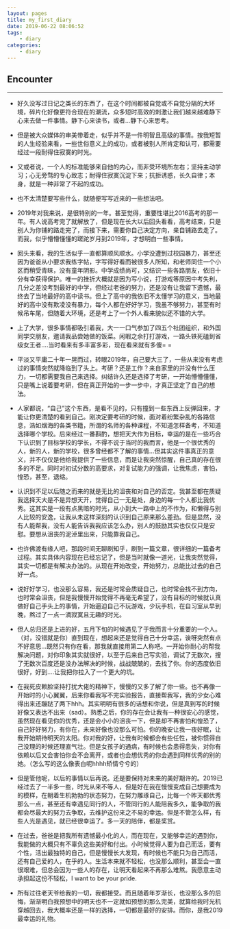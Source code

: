 ```yaml
---
layout: pages
title: my_first_diary
date: 2019-06-22 08:06:52
tags: 
    - diary 
categories: 
    - diary
---
```


## Encounter



---

- 好久没写过日记之类长的东西了，在这个时间都被自觉或不自觉分隔的大环境，碎片化好像更符合现在的潮流，众多短时高效的刺激让我们越来越难静下心来去做一件事情。静下心来读书，或者...静下心来思考。

- 但是被大众媒体的审美带着走，似乎并不是一件明智且高级的事情。按我短暂的人生经验来看，一些世俗意义上的成功，或者被别人所肯定和认可，都需要经过一段耐得住寂寞的时光。

- 又或者说，一个人的标准能够来自他的内心，而非受环境所左右；坚持主动学习；心无旁骛的专心致志；耐得住寂寞沉淀下来；抗拒诱惑，长久自律；本身，就是一种非常了不起的成功。

- 也不太清楚要写些什么，就随便写写近来的一些想法吧。

- 2019年对我来说，是很特别的一年。甚至觉得，重要性堪比2016高考的那一年。有人说高考完了就解放了，但是现在长大以后回头看看，高考结束，只是别人为你铺的路走完了，而接下来，需要你自己决定方向，亲自铺路去走了。而我，似乎懵懵懂懂的蹉跎岁月到2019年，才想明白一些事情。

- 回头来看，我的生活似乎一直都算顺风顺水。小学没遭到过校园暴力，甚至还因为爸爸从小要求我练字帖，字写得好看而被很多人所知，和老师同住一个小区而稍受青睐，没有童年阴影。中学成绩尚可，又结识一些各路朋友，依旧十分有幸获得保护。唯一的挫折大概就是因为写小说，打游戏等原因中考失利，几分之差没考到最好的中学，但经过老爸的努力，还是没有让我留下遗憾，最终去了当地最好的高中读书。但上了高中的我依旧不太懂学习的意义，当地最好的高中没有欺凌没有暴力，每个人都在好好学习，我虽不够努力，甚至有时候吊车尾，但随着大环境，还是考上了一个外人看来貌似还不错的大学。

- 上了大学，很多事情都吸引着我，大一一口气参加了四五个社团组织，和外国同学交朋友，邀请我品尝她做的饭菜。闲暇之余打打游戏，一路头铁死磕到省级女王者....当时看来有多丰富多彩，现在看来就有多傻= = 

- 平淡又平庸二十年一晃而过，转眼2019年，自己要大三了，一些从来没有考虑过的事情突然就降临到了头上。考研？还是工作？来自家里的并没有什么压力，一切都需要我自己来选择。纠结许久还是选择了考研，一开始懵懵懂懂，只是嘴上说着要考研，但在真正开始的一步一步中，才真正坚定了自己的想法。

- 人家都说，“自己”这个东西，是看不见的，只有撞到一些东西上反弹回来，才能让你更清楚的看到自己。刚决定要考研的时候，面对着纷繁杂乱的各路信息，浩如烟海的各类书籍，所谓的名师的各种课程，不知道怎样备考，不知道选择哪个学校。后来经过一番斟酌，想把天大作为目标，幸运的是在一些巧合下认识到了目标学校的学长，不得不说于当时的我而言，他是一个很优秀的人，新的人，新的学校，很多曾经都不了解的事情...但其实这件事真正的意义，并不仅仅是他给我提供了一些信息，而是让我突然惊醒，自己真的存在很多的不足。同时对初试分数的高要求，对复试能力的强调，让我焦虑，害怕，惶恐，甚至，退缩。

- 认识到不足以后随之而来的就是无比的沮丧和对自己的否定。我甚至都在质疑我选择天大是不是异想天开，觉得自己一无是处，身边的每一个人都比我优秀。这其实是一段有点黑暗的时光，从小到大一路中上的不作为，和懒得与别人比较的安逸，让我从未这样深刻的认识到自己原来那么差劲。但是显然，没有人能帮我，没有人能告诉我我应该怎么办，别人的鼓励其实也仅仅只是安慰。要想从沮丧的泥淖里出来，只能靠我自己。

- 也许佛渡有缘人吧，那段时间无聊刷知乎，刷到一篇文章，很详细的一篇备考过程。其实具体内容现在已经忘记了，但是当时就像一道光，让我突然觉得，其实一切都是有解决办法的。从现在开始改变，开始努力，总能比过去的自己好一点。

- 说好好学习，也没那么容易，我还是时常会质疑自己，也时常会找不到方向，也时常会沮丧，但是我慢慢开始觉得不再毫无希望了，没有目标的时候就认真做好自己手头上的事情，开始逼迫自己不玩游戏，少玩手机，在自习室从早到晚，熬过了一点一滴寂寞且无趣的时光。

- 但人总归还是上进的好，五月下旬的时候遇见了于我而言十分重要的一个人。（对，没错就是你）直到现在，想起来还是觉得自己十分幸运，诶呀突然有点不好意思...既然只有你在看，那我就直接用第二人称吧。一开始你耐心的帮我解决问题，对你印象其实就很好，以至于后来自己写实验，调试了无数次，搜了无数次百度还是没办法解决的时候，战战兢兢的，去找了你。你的态度依旧很好，好到....让我把你拉入了一个更大的坑。

- 在我死皮赖脸坚持打扰大佬的精神下，慢慢的又多了解了你一些。也不再像一开始时的小心翼翼，后来你看我写不完实验报告，直接帮我写，我的少女心难得出来还蹦跶了两下hhh。其实明明有很多的话想和你说，但是真到写的时候好像又表达不出来（sad）。熟悉之后，你的存在会让我有一种很安心的感觉，虽然现在看见你的优秀，还是会小小的沮丧一下，但是却不再害怕和惶恐了，自己好好努力，有你在，未来好像也没那么可怕。你的晚安让我一夜好眠，让我开始期待明天的太阳。你对我的好，让我有时候都会有些任性，被你惯得自己没理的时候还理直气壮。但是女孩子的通病，有时候也会患得患失，对你有依赖以后又会害怕你会不会离开，或者也会想优秀的你会遇到同样优秀的别的她。（怎么写的这么像表白呢hhhh矫情兮兮的）

- 但是管他呢，以后的事情以后再说。还是要保持对未来的美好期许的。2019已经过去了一半多一些，时光从来不等人，但是好在我在慢慢变成自己想要成为的模样，在朝着生机勃勃的状态努力，在努力雕琢自己，比每一个昨天都优秀那么一点，甚至还有幸遇见同行的人，不管同行的人能陪我多久，能争取的我都会尽最大的努力去争取，去维护这份来之不易的幸运。但是不管怎么样，有些人光是遇见，就已经很幸运了。多一天的陪伴，都是奖赏。

- 在过去，爸爸是把我所有遗憾最小化的人，而在现在，又能够幸运的遇到你，我能做的大概只有不辜负这些美好和付出。小时候觉得人要为自己而活，要有个性，活出最独特的自己，但是慢慢长大发现，有时候也不能只为自己而活，还有自己爱的人，在乎的人。生活本来就不轻松，也没那么顺利，甚至会一直很艰难，但总会因为一些人的存在，让明天看起来不再那么难熬。我愿意主动承担起这份不轻松，I want to be your pride.

- 所有过往老天爷给我的一切，我都接受。而且随着年岁渐长，也没那么多的后悔，渐渐明白我预想中的明天也不一定就如预想的那么完美，就算给我时光机穿越回去，我大概率还是一样的选择，一切都是最好的安排。而你，是我2019最幸运的礼物。
